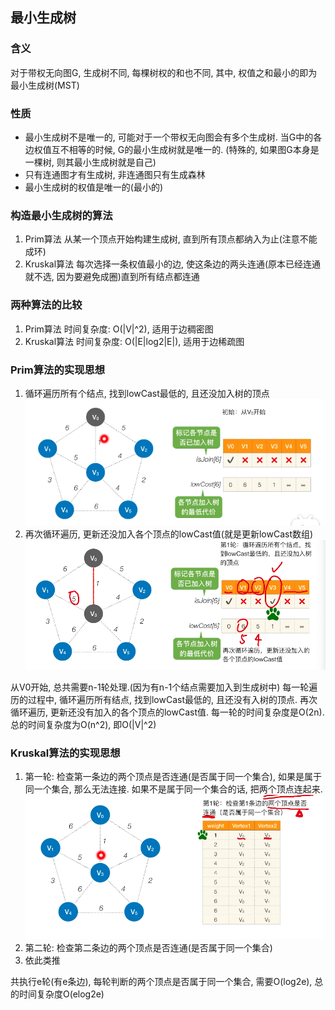 ## 最小生成树
### 含义
对于带权无向图G, 生成树不同, 每棵树权的和也不同, 其中, 权值之和最小的即为最小生成树(MST)
### 性质
- 最小生成树不是唯一的, 可能对于一个带权无向图会有多个生成树. 当G中的各边权值互不相等的时候, G的最小生成树就是唯一的. (特殊的, 如果图G本身是一棵树, 则其最小生成树就是自己)
- 只有连通图才有生成树, 非连通图只有生成森林
- 最小生成树的权值是唯一的(最小的)
### 构造最小生成树的算法
1. Prim算法
从某一个顶点开始构建生成树, 直到所有顶点都纳入为止(注意不能成环)
2. Kruskal算法
每次选择一条权值最小的边, 使这条边的两头连通(原本已经连通就不选, 因为要避免成圈)直到所有结点都连通
### 两种算法的比较
1. Prim算法
时间复杂度: O(|V|^2), 适用于边稠密图
2. Kruskal算法
时间复杂度: O(|E|log2|E|), 适用于边稀疏图
### Prim算法的实现思想
1. 循环遍历所有个结点, 找到lowCast最低的, 且还没加入树的顶点
   ![avatar](https://github.com/Ricolxwz/Data-Structure/blob/main/IMG/Graph/Prim%E7%AE%97%E6%B3%95%E7%9A%84%E5%AE%9E%E7%8E%B0%E6%80%9D%E6%83%B31.png)
2. 再次循环遍历, 更新还没加入各个顶点的lowCast值(就是更新lowCast数组)
   ![avatar](https://github.com/Ricolxwz/Data-Structure/blob/main/IMG/Graph/Prim%E7%AE%97%E6%B3%95%E7%9A%84%E5%AE%9E%E7%8E%B0%E6%80%9D%E6%83%B32.png)

从V0开始, 总共需要n-1轮处理.(因为有n-1个结点需要加入到生成树中) 每一轮遍历的过程中, 循环遍历所有结点, 找到lowCast最低的, 且还没有入树的顶点. 再次循环遍历, 更新还没有加入的各个顶点的lowCast值. 每一轮的时间复杂度是O(2n). 总的时间复杂度为O(n^2), 即O(|V|^2)
### Kruskal算法的实现思想
1. 第一轮: 检查第一条边的两个顶点是否连通(是否属于同一个集合), 如果是属于同一个集合, 那么无法连接. 如果不是属于同一个集合的话, 把两个顶点连起来.
   ![avatar](https://github.com/Ricolxwz/Data-Structure/blob/main/IMG/Graph/Kruskal%E7%AE%97%E6%B3%95%E7%9A%84%E5%AE%9E%E7%8E%B0%E6%80%9D%E6%83%B31.png)
2. 第二轮: 检查第二条边的两个顶点是否连通(是否属于同一个集合)
3. 依此类推

共执行e轮(有e条边), 每轮判断的两个顶点是否属于同一个集合, 需要O(log2e), 总的时间复杂度O(elog2e)